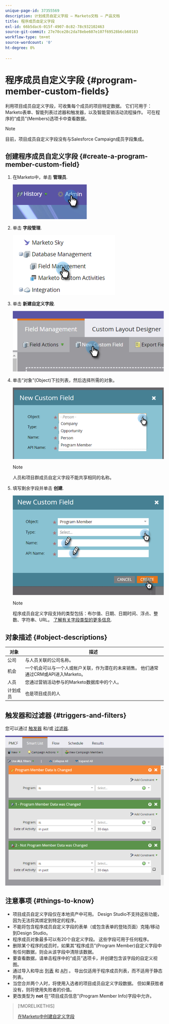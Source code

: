 ```yaml
---
unique-page-id: 37355569
description: 计划成员自定义字段 — Marketo文档 — 产品文档
title: 程序成员自定义字段
exl-id: 66b5dac6-015f-4907-8c82-78c932102463
source-git-commit: 27e70ce28c2da78ebe607e107f69528b6cb60183
workflow-type: tm+mt
source-wordcount: '0'
ht-degree: 0%

---
```


# 程序成员自定义字段 {#program-member-custom-fields}

利用项目成员自定义字段，可收集每个成员的项目特定数据。 它们可用于：Marketo表单、智能列表过滤器和触发器，以及智能营销活动流程操作。 可在程序的“成员”(Members)选项卡中查看数据。

>[!NOTE]
>
>目前，项目成员自定义字段没有与Salesforce Campaign成员字段集成。

## 创建程序成员自定义字段 {#create-a-program-member-custom-field}

1. 在Marketo中，单击 **管理员**.

   ![](assets/one.png)

1. 单击 **字段管理**.

   ![](assets/two.png)

1. 单击 **新建自定义字段**.

   ![](assets/three.png)

1. 单击“对象”(Object)下拉列表，然后选择所需的对象。

   ![](assets/four.png)

   >[!NOTE]
   >
   >人员和项目群成员自定义字段不能共享相同的名称。

1. 填写剩余字段并单击 **创建**.

   ![](assets/five.png)

   >[!NOTE]
   >
   >程序成员自定义字段支持的类型包括：布尔值、日期、日期时间、浮点、整数、字符串、URL。 [了解有关字段类型的更多信息](/help/marketo/product-docs/administration/field-management/custom-field-type-glossary.md).

## 对象描述 {#object-descriptions}

| 对象 | 描述 |
|---|---|
| 公司 | 与人员关联的公司名称。 |
| 机会 | 一个机会可以与一个人或帐户关联，作为潜在的未来销售。 他们通常通过CRM或API进入Marketo。 |
| 人员 | 您通过营销活动参与的Marketo数据库中的个人。 |
| 计划成员 | 也是项目成员的人 |

## 触发器和过滤器 {#triggers-and-filters}

您可以通过 [触发器](/help/marketo/product-docs/core-marketo-concepts/smart-campaigns/creating-a-smart-campaign/define-smart-list-for-smart-campaign-trigger.md) 和/或 [过滤器](/help/marketo/product-docs/core-marketo-concepts/smart-lists-and-static-lists/creating-a-smart-list/find-and-add-filters-to-a-smart-list.md).

![](assets/six.png)

## 注意事项 {#things-to-know}

* 项目成员自定义字段仅在本地资产中可用。 Design Studio不支持这些功能，因为无法将其绑定到特定的程序。
* 不能将包含程序成员自定义字段的表单（或包含表单的登陆页面）克隆/移动到Design Studio。
* 程序成员对象最多可以有20个自定义字段。 这些字段可用于任何程序。
* 删除某个程序的成员时，如果其“程序成员”(Program Member)自定义字段中有任何数据，则会从该字段中清除该数据。
* 要查看数据，请单击程序中的“成员”选项卡，并创建包含该字段的自定义视图。
* 通过导入和导出 [列表](/help/marketo/getting-started/quick-wins/import-a-list-of-people.md) 和 [API](https://developers.marketo.com/) 。 导出仅适用于程序成员列表，而不适用于静态列表。
* 当您合并两个人时，将使用入选者的项目成员自定义字段数据。 但如果获胜者没有，则将使用失败者的价值。
* 更改类型为 **not** 在“项目成员信息”(Program Member Info)字段中允许。

>[!MORELIKETHIS]
>
>[在Marketo中创建自定义字段](/help/marketo/product-docs/administration/field-management/create-a-custom-field-in-marketo.md)
